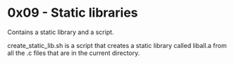# 0x09 - Static libraries

Contains a static library and a script.

create_static_lib.sh is a script that creates a static library called liball.a from all the .c files that are in the current directory.